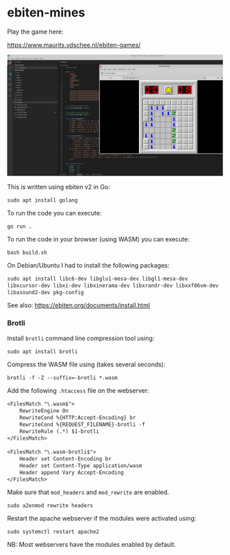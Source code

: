 # ebiten-mines

Play the game here:

https://www.maurits.vdschee.nl/ebiten-games/

![minesweeper development screenshot](screenshot.jpg)

This is written using ebiten v2 in Go:

    sudo apt install golang

To run the code you can execute:

    go run .

To run the code in your browser (using WASM) you can execute:

    bash build.sh

On Debian/Ubuntu I had to install the following packages:

    sudo apt install libc6-dev libglu1-mesa-dev libgl1-mesa-dev libxcursor-dev libxi-dev libxinerama-dev libxrandr-dev libxxf86vm-dev libasound2-dev pkg-config

See also: https://ebiten.org/documents/install.html

    
### Brotli

Install `brotli` command line compression tool using:

    sudo apt install brotli

Compress the WASM file using (takes several seconds):

    brotli -f -Z --suffix=-brotli *.wasm

Add the following `.htaccess` file on the webserver:

    <FilesMatch "\.wasm$">
        RewriteEngine On
        RewriteCond %{HTTP:Accept-Encoding} br
        RewriteCond %{REQUEST_FILENAME}-brotli -f
        RewriteRule (.*) $1-brotli
    </FilesMatch>
    
    <FilesMatch "\.wasm-brotli$">
        Header set Content-Encoding br
        Header set Content-Type application/wasm
        Header append Vary Accept-Encoding
    </FilesMatch>

Make sure that `mod_headers` and `mod_rewrite` are enabled.

    sudo a2enmod rewrite headers

Restart the apache webserver if the modules were activated using:

    sudo systemctl restart apache2

NB: Most webservers have the modules enabled by default.
